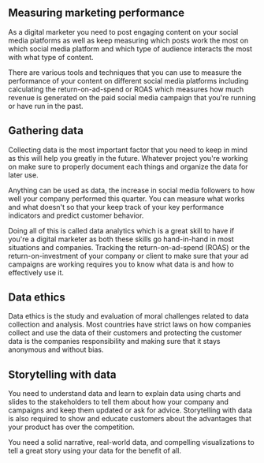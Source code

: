 ## Measuring marketing performance
As a digital marketer you need to post engaging content on your social media platforms as well as keep measuring which posts work the most on which social media platform and which type of audience interacts the most with what type of content.

There are various tools and techniques that you can use to measure the performance of your content on different social media platforms including calculating the return-on-ad-spend or ROAS which measures how much revenue is generated on the paid social media campaign that you're running or have run in the past.

## Gathering data
Collecting data is the most important factor that you need to keep in mind as this will help you greatly in the future. Whatever project you're working on make sure to properly document each things and organize the data for later use.

Anything can be used as data, the increase in social media followers to how well your company performed this quarter. You can measure what works and what doesn't so that your keep track of your key performance indicators and predict customer behavior.

Doing all of this is called data analytics which is a great skill to have if you're a digital marketer as both these skills go hand-in-hand in most situations and companies. Tracking the return-on-ad-spend (ROAS) or the return-on-investment of your company or client to make sure that your ad campaigns are working requires you to know what data is and how to effectively use it.

## Data ethics
Data ethics is the study and evaluation of moral challenges related to data collection and analysis. Most countries have strict laws on how companies collect and use the data of their customers and protecting the customer data is the companies responsibility and making sure that it stays anonymous and without bias.


## Storytelling with data
You need to understand data and learn to explain data using charts and slides to the stakeholders to tell them about how your company and campaigns and keep them updated or ask for advice. Storytelling with data is also required to show and educate customers about the advantages that your product has over the competition.

You need a solid narrative, real-world data, and compelling visualizations to tell a great story using your data for the benefit of all.